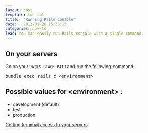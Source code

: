 ```yaml
---
layout: post
template: two-col
title:  "Running Rails console"
date:   2013-09-26 15:33:13
categories: how-to
lead: You can easily run Rails console with a single command.
---
```



## On your servers

Go on your `RAILS_STACK_PATH` and run the following command:

<pre class="terminal">
<kbd>bundle exec rails c &lt;environment&gt;</kbd>
</pre>

## Possible values for &lt;environment&gt; :
<ul>
    <li>development (default)</li>
    <li>test</li>
    <li>production</li>
</ul>


 [Getting terminal access to your servers](/how-to/shell-to-your-servers.html).
